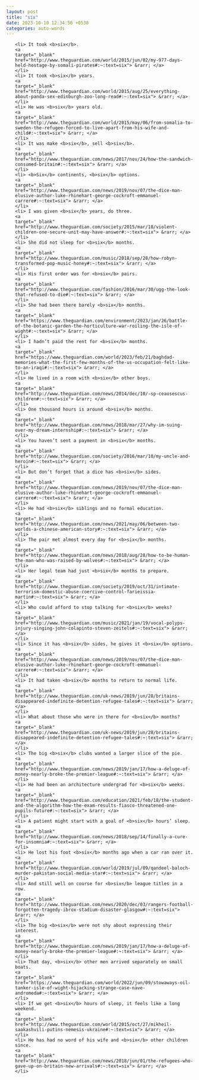 ```yaml
---
layout: post
title: "six"
date: 2023-10-10 12:34:56 +0530
categories: auto-words
---
```

<ol>

    <li> It took <b>six</b>.
    <a 
    target="_blank" 
    href="http://www.theguardian.com/world/2015/jun/02/my-977-days-held-hostage-by-somali-pirates#:~:text=six"> &rarr; </a>
    </li>
    <li> It took <b>six</b> years.
    <a 
    target="_blank" 
    href="http://www.theguardian.com/world/2015/aug/25/everything-about-panda-sex-edinburgh-zoo-long-read#:~:text=six"> &rarr; </a>
    </li>
    <li> He was <b>six</b> years old.
    <a 
    target="_blank" 
    href="http://www.theguardian.com/world/2015/may/06/from-somalia-to-sweden-the-refugee-forced-to-live-apart-from-his-wife-and-child#:~:text=six"> &rarr; </a>
    </li>
    <li> It was make <b>six</b>, sell <b>six</b>.
    <a 
    target="_blank" 
    href="http://www.theguardian.com/news/2017/nov/24/how-the-sandwich-consumed-britain#:~:text=six"> &rarr; </a>
    </li>
    <li> <b>Six</b> continents, <b>six</b> options.
    <a 
    target="_blank" 
    href="http://www.theguardian.com/news/2019/nov/07/the-dice-man-elusive-author-luke-rhinehart-george-cockroft-emmanuel-carrere#:~:text=six"> &rarr; </a>
    </li>
    <li> I was given <b>six</b> years, do three.
    <a 
    target="_blank" 
    href="http://www.theguardian.com/society/2015/mar/18/violent-children-one-secure-unit-may-have-answer#:~:text=six"> &rarr; </a>
    </li>
    <li> She did not sleep for <b>six</b> months.
    <a 
    target="_blank" 
    href="http://www.theguardian.com/music/2018/sep/28/how-robyn-transformed-pop-music-honey#:~:text=six"> &rarr; </a>
    </li>
    <li> His first order was for <b>six</b> pairs.
    <a 
    target="_blank" 
    href="http://www.theguardian.com/fashion/2016/mar/30/ugg-the-look-that-refused-to-die#:~:text=six"> &rarr; </a>
    </li>
    <li> She had been there barely <b>six</b> months.
    <a 
    target="_blank" 
    href="https://www.theguardian.com/environment/2023/jan/26/battle-of-the-botanic-garden-the-horticulture-war-roiling-the-isle-of-wight#:~:text=six"> &rarr; </a>
    </li>
    <li> I hadn’t paid the rent for <b>six</b> months.
    <a 
    target="_blank" 
    href="https://www.theguardian.com/world/2023/feb/21/baghdad-memories-what-the-first-few-months-of-the-us-occupation-felt-like-to-an-iraqi#:~:text=six"> &rarr; </a>
    </li>
    <li> He lived in a room with <b>six</b> other boys.
    <a 
    target="_blank" 
    href="http://www.theguardian.com/news/2014/dec/10/-sp-ceausescus-children#:~:text=six"> &rarr; </a>
    </li>
    <li> One thousand hours is around <b>six</b> months.
    <a 
    target="_blank" 
    href="http://www.theguardian.com/news/2018/mar/27/why-im-suing-over-my-dream-internship#:~:text=six"> &rarr; </a>
    </li>
    <li> You haven’t sent a payment in <b>six</b> months.
    <a 
    target="_blank" 
    href="http://www.theguardian.com/society/2016/mar/10/my-uncle-and-heroin#:~:text=six"> &rarr; </a>
    </li>
    <li> But don’t forget that a dice has <b>six</b> sides.
    <a 
    target="_blank" 
    href="http://www.theguardian.com/news/2019/nov/07/the-dice-man-elusive-author-luke-rhinehart-george-cockroft-emmanuel-carrere#:~:text=six"> &rarr; </a>
    </li>
    <li> He had <b>six</b> siblings and no formal education.
    <a 
    target="_blank" 
    href="http://www.theguardian.com/news/2021/may/06/between-two-worlds-a-chinese-american-story#:~:text=six"> &rarr; </a>
    </li>
    <li> The pair met almost every day for <b>six</b> months.
    <a 
    target="_blank" 
    href="http://www.theguardian.com/news/2018/aug/28/how-to-be-human-the-man-who-was-raised-by-wolves#:~:text=six"> &rarr; </a>
    </li>
    <li> Her legal team had just <b>six</b> months to prepare.
    <a 
    target="_blank" 
    href="http://www.theguardian.com/society/2019/oct/31/intimate-terrorism-domestic-abuse-coercive-control-farieissia-martin#:~:text=six"> &rarr; </a>
    </li>
    <li> Who could afford to stop talking for <b>six</b> weeks?
    <a 
    target="_blank" 
    href="http://www.theguardian.com/music/2021/jan/19/vocal-polyps-injury-singing-john-colapinto-steven-zeitels#:~:text=six"> &rarr; </a>
    </li>
    <li> Since it has <b>six</b> sides, he gives it <b>six</b> options.
    <a 
    target="_blank" 
    href="http://www.theguardian.com/news/2019/nov/07/the-dice-man-elusive-author-luke-rhinehart-george-cockroft-emmanuel-carrere#:~:text=six"> &rarr; </a>
    </li>
    <li> It had taken <b>six</b> months to return to normal life.
    <a 
    target="_blank" 
    href="http://www.theguardian.com/uk-news/2019/jun/28/britains-disappeared-indefinite-detention-refugee-tales#:~:text=six"> &rarr; </a>
    </li>
    <li> What about those who were in there for <b>six</b> months?
    <a 
    target="_blank" 
    href="http://www.theguardian.com/uk-news/2019/jun/28/britains-disappeared-indefinite-detention-refugee-tales#:~:text=six"> &rarr; </a>
    </li>
    <li> The big <b>six</b> clubs wanted a larger slice of the pie.
    <a 
    target="_blank" 
    href="http://www.theguardian.com/news/2019/jan/17/how-a-deluge-of-money-nearly-broke-the-premier-league#:~:text=six"> &rarr; </a>
    </li>
    <li> He had been an architecture undergrad for <b>six</b> weeks.
    <a 
    target="_blank" 
    href="http://www.theguardian.com/education/2021/feb/18/the-student-and-the-algorithm-how-the-exam-results-fiasco-threatened-one-pupils-future#:~:text=six"> &rarr; </a>
    </li>
    <li> A patient might start with a goal of <b>six</b> hours’ sleep.
    <a 
    target="_blank" 
    href="http://www.theguardian.com/news/2018/sep/14/finally-a-cure-for-insomnia#:~:text=six"> &rarr; </a>
    </li>
    <li> He lost his foot <b>six</b> months ago when a car ran over it.
    <a 
    target="_blank" 
    href="http://www.theguardian.com/world/2019/jul/09/qandeel-baloch-murder-pakistan-social-media-star#:~:text=six"> &rarr; </a>
    </li>
    <li> And still well on course for <b>six</b> league titles in a row.
    <a 
    target="_blank" 
    href="http://www.theguardian.com/news/2020/dec/03/rangers-football-forgotten-tragedy-ibrox-stadium-disaster-glasgow#:~:text=six"> &rarr; </a>
    </li>
    <li> The big <b>six</b> were not shy about expressing their interest.
    <a 
    target="_blank" 
    href="http://www.theguardian.com/news/2019/jan/17/how-a-deluge-of-money-nearly-broke-the-premier-league#:~:text=six"> &rarr; </a>
    </li>
    <li> That day, <b>six</b> other men arrived separately on small boats.
    <a 
    target="_blank" 
    href="https://www.theguardian.com/world/2022/jun/09/stowaways-oil-tanker-isle-of-wight-hijacking-strange-case-nave-andromeda#:~:text=six"> &rarr; </a>
    </li>
    <li> If we get <b>six</b> hours of sleep, it feels like a long weekend.
    <a 
    target="_blank" 
    href="http://www.theguardian.com/world/2015/oct/27/mikheil-saakashvili-putins-nemesis-ukraine#:~:text=six"> &rarr; </a>
    </li>
    <li> He has had no word of his wife and <b>six</b> other children since.
    <a 
    target="_blank" 
    href="http://www.theguardian.com/news/2018/jun/01/the-refugees-who-gave-up-on-britain-new-arrivals#:~:text=six"> &rarr; </a>
    </li>